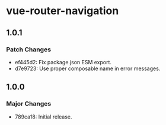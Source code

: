 # vue-router-navigation

## 1.0.1

### Patch Changes

- ef445d2: Fix package.json ESM export.
- d7e9723: Use proper composable name in error messages.

## 1.0.0

### Major Changes

- 789ca18: Initial release.
